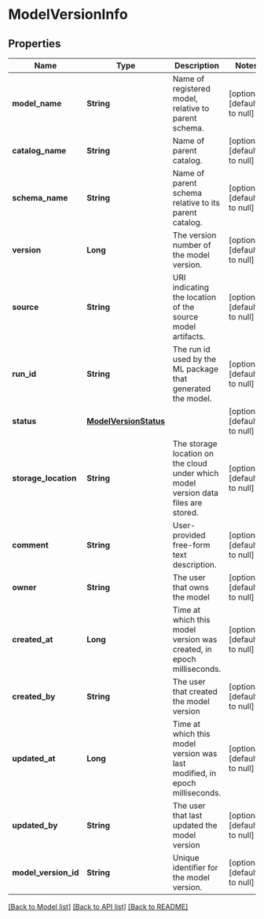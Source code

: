 # ModelVersionInfo
## Properties

| Name | Type | Description | Notes |
|------------ | ------------- | ------------- | -------------|
| **model\_name** | **String** | Name of registered model, relative to parent schema. | [optional] [default to null] |
| **catalog\_name** | **String** | Name of parent catalog. | [optional] [default to null] |
| **schema\_name** | **String** | Name of parent schema relative to its parent catalog. | [optional] [default to null] |
| **version** | **Long** | The version number of the model version. | [optional] [default to null] |
| **source** | **String** | URI indicating the location of the source model artifacts. | [optional] [default to null] |
| **run\_id** | **String** | The run id used by the ML package that generated the model. | [optional] [default to null] |
| **status** | [**ModelVersionStatus**](ModelVersionStatus.md) |  | [optional] [default to null] |
| **storage\_location** | **String** | The storage location on the cloud under which model version data files are stored. | [optional] [default to null] |
| **comment** | **String** | User-provided free-form text description. | [optional] [default to null] |
| **owner** | **String** | The user that owns the model | [optional] [default to null] |
| **created\_at** | **Long** | Time at which this model version was created, in epoch milliseconds. | [optional] [default to null] |
| **created\_by** | **String** | The user that created the model version | [optional] [default to null] |
| **updated\_at** | **Long** | Time at which this model version was last modified, in epoch milliseconds. | [optional] [default to null] |
| **updated\_by** | **String** | The user that last updated the model version | [optional] [default to null] |
| **model\_version\_id** | **String** | Unique identifier for the model version. | [optional] [default to null] |

[[Back to Model list]](../README.md#documentation-for-models) [[Back to API list]](../README.md#documentation-for-api-endpoints) [[Back to README]](../README.md)

